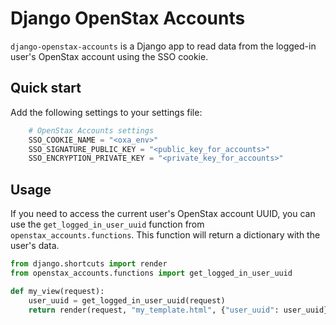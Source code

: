 # Django OpenStax Accounts

`django-openstax-accounts` is a Django app to read data from the logged-in user's OpenStax account using the SSO cookie.

## Quick start

Add the following settings to your settings file:
```python
    # OpenStax Accounts settings
    SSO_COOKIE_NAME = "<oxa_env>"
    SSO_SIGNATURE_PUBLIC_KEY = "<public_key_for_accounts>"
    SSO_ENCRYPTION_PRIVATE_KEY = "<private_key_for_accounts>"
```

## Usage
If you need to access the current user's OpenStax account UUID, you can use the `get_logged_in_user_uuid` function from `openstax_accounts.functions`. This function will return a dictionary with the user's data.

```python
from django.shortcuts import render
from openstax_accounts.functions import get_logged_in_user_uuid

def my_view(request):
    user_uuid = get_logged_in_user_uuid(request)
    return render(request, "my_template.html", {"user_uuid": user_uuid})
```


